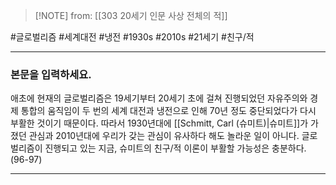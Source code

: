 > [!NOTE] from: [[303 20세기 인문 사상 전체의 적]]

#글로벌리즘 #세계대전 #냉전 #1930s #2010s #21세기 #친구/적 

--- 
### 본문을 입력하세요.
애초에 현재의 글로벌리즘은 19세기부터 20세기 초에 걸쳐 진행되었던 자유주의와 경제 통합의 움직임이 두 번의 세계 대전과 냉전으로 인해 70년 정도 중단되었다가 다시 부활한 것이기 때문이다. 따라서 1930년대에 [[Schmitt, Carl (슈미트)|슈미트]]가 가졌던 관심과 2010년대에 우리가 갖는 관심이 유사하다 해도 놀라운 일이 아니다. 글로벌리즘이 진행되고 있는 지금, 슈미트의 친구/적 이론이 부활할 가능성은 충분하다. (96-97)



--- 
